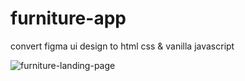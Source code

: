# furniture-app
convert figma ui design to html css &amp; vanilla javascript

![furniture-landing-page](https://user-images.githubusercontent.com/50907905/171449931-56b581cc-1e4b-461d-affd-33be622ad8a0.png)

